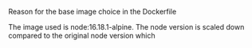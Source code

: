 Reason for the base image choice in the Dockerfile 

The image used is node:16.18.1-alpine. The node version is scaled down compared to the original node version which 